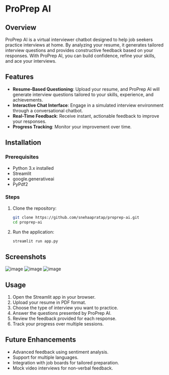# ProPrep AI
 
## Overview
ProPrep AI is a virtual interviewer chatbot designed to help job seekers practice interviews at home. By analyzing your resume, it generates tailored interview questions and provides constructive feedback based on your responses. With ProPrep AI, you can build confidence, refine your skills, and ace your interviews.

## Features
- **Resume-Based Questioning**: Upload your resume, and ProPrep AI will generate interview questions tailored to your skills, experience, and achievements.
- **Interactive Chat Interface**: Engage in a simulated interview environment through a conversational chatbot.
- **Real-Time Feedback**: Receive instant, actionable feedback to improve your responses.
- **Progress Tracking**: Monitor your improvement over time.

## Installation

### Prerequisites
- Python 3.x installed
- Streamlit
- google.generativeai
- PyPdf2
### Steps
1. Clone the repository:
   ```bash
   git clone https://github.com/snehaapratap/proprep-ai.git
   cd proprep-ai
   ```
2. Run the application:
   ```bash
   streamlit run app.py
   ```
## Screenshots
![image](https://github.com/user-attachments/assets/85f1246c-442c-48e2-9e10-ea3cc655265a)
![image](https://github.com/user-attachments/assets/03af9477-3f07-4177-98dd-d67840b12439)
![image](https://github.com/user-attachments/assets/55e43626-f30e-4a2d-9ff4-675a3bba5b59)





## Usage
1. Open the Streamlit app in your browser.
2. Upload your resume in PDF format.
3. Choose the type of interview you want to practice.
4. Answer the questions presented by ProPrep AI.
5. Review the feedback provided for each response.
6. Track your progress over multiple sessions.

## Future Enhancements
- Advanced feedback using sentiment analysis.
- Support for multiple languages.
- Integration with job boards for tailored preparation.
- Mock video interviews for non-verbal feedback.


